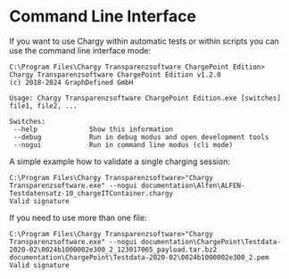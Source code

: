 # Command Line Interface

If you want to use Chargy within automatic tests or within scripts you can use the command line interface mode:

```
C:\Program Files\Chargy Transparenzsoftware ChargePoint Edition>
Chargy Transparenzsoftware ChargePoint Edition v1.2.0
(c) 2018-2024 GraphDefined GmbH

Usage: Chargy Transparenzsoftware ChargePoint Edition.exe [switches] file1, file2, ...

Switches:
 --help             Show this information
 --debug            Run in debug modus and open development tools
 --nogui            Run in command line modus (cli mode)
```

A simple example how to validate a single charging session:

```
C:\Program Files\Chargy Transparenzsoftware>"Chargy Transparenzsoftware.exe" --nogui documentation\Alfen\ALFEN-Testdatensatz-10_chargeITContainer.chargy
Valid signature
```

If you need to use more than one file:

```
C:\Program Files\Chargy Transparenzsoftware>"Chargy Transparenzsoftware.exe" --nogui documentation\ChargePoint\Testdata-2020-02\0024b1000002e300_2_123017065_payload.tar.bz2 documentation\ChargePoint\Testdata-2020-02\0024b1000002e300_2.pem
Valid signature
```
